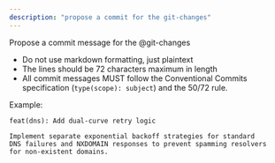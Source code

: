 ```yaml
---
description: "propose a commit for the git-changes"
---
```


Propose a commit message for the @git-changes

- Do not use markdown formatting, just plaintext
- The lines should be 72 characters maximum in length
- All commit messages MUST follow the Conventional Commits specification
  (`type(scope): subject`) and the 50/72 rule.

Example:

  ```text
  feat(dns): Add dual-curve retry logic

  Implement separate exponential backoff strategies for standard
  DNS failures and NXDOMAIN responses to prevent spamming resolvers
  for non-existent domains.
  ```
